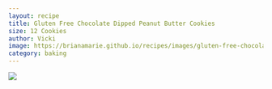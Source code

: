 ```yaml
---
layout: recipe
title: Gluten Free Chocolate Dipped Peanut Butter Cookies
size: 12 Cookies
author: Vicki
image: https://brianamarie.github.io/recipes/images/gluten-free-chocolate-dipped-peanut-butter-cookies.png
category: baking
---
```

![](https://brianamarie.github.io/recipes/images/gluten-free-chocolate-dipped-peanut-butter-cookies.png)
